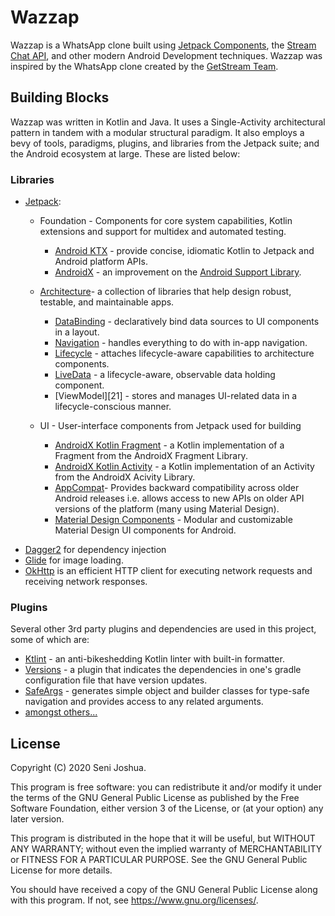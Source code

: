 # Wazzap
Wazzap is a WhatsApp clone built using [Jetpack Components](https://developer.android.com/jetpack), the [Stream Chat API](https://getstream.io/), and other modern Android Development techniques. Wazzap was inspired by the WhatsApp clone created by the [GetStream Team](https://getstream.io/blog/build-whatsapp-clone/).

## Building Blocks
Wazzap was written in Kotlin and Java. It uses a Single-Activity architectural pattern in tandem with a modular structural paradigm. It also employs a bevy of tools, paradigms, plugins, and libraries from the Jetpack suite; and the Android ecosystem at large. These are listed below:

### Libraries
- [Jetpack][0]:
    - Foundation - Components for core system capabilities, Kotlin extensions and support for multidex and automated testing.
       - [Android KTX][2] - provide concise, idiomatic Kotlin to Jetpack and Android platform APIs.
       - [AndroidX][1] - an improvement on the [Android Support Library][5].
       
    - [Architecture][16]- a collection of libraries that help design robust, testable, and maintainable apps.
       - [DataBinding][17] - declaratively bind data sources to UI components in a layout. 
       - [Navigation][18] - handles everything to do with in-app navigation.
       - [Lifecycle][19] - attaches lifecycle-aware capabilities to architecture components.
       - [LiveData][20] - a lifecycle-aware, observable data holding component.
       - [ViewModel][21] - stores and manages UI-related data in a lifecycle-conscious manner.
      
    - UI - User-interface components from Jetpack used for building 
       - [AndroidX Kotlin Fragment][11] - a Kotlin implementation of a Fragment from the AndroidX Fragment Library.
       - [AndroidX Kotlin Activity][12] - a Kotlin implementation of an Activity from the AndroidX Acivity Library.
       - [AppCompat][14]- Provides backward compatibility across older Android releases i.e. allows access to new APIs on older API versions of the platform (many using Material Design).
       - [Material Design Components][15] - Modular and customizable Material Design UI components for Android.
   
* [Dagger2][5] for dependency injection
* [Glide][6] for image loading.
* [OkHttp][7] is an efficient HTTP client for executing network requests and receiving network responses.

### Plugins
Several other 3rd party plugins and dependencies are used in this project, some of which are:
-   [Ktlint][8] - an anti-bikeshedding Kotlin linter with built-in formatter.
-   [Versions][9] - a plugin that indicates the dependencies in one's gradle configuration file that have version updates.
-   [SafeArgs][10] - generates simple object and builder classes for type-safe navigation and provides access to any related arguments.
- [amongst others...][13]


[0]: https://developer.android.com/jetpack
[1]: https://developer.android.com/jetpack/androidx
[2]: https://developer.android.com/kotlin/ktx
[3]: https://developer.android.com/training/testing/
[4]: https://developer.android.com/topic/libraries/support-library/index
[5]: https://google.github.io/dagger/
[6]: https://bumptech.github.io/glide/
[7]: https://square.github.io/okhttp/
[8]: https://github.com/pinterest/ktlint
[9]: https://github.com/ben-manes/gradle-versions-plugin
[10]: https://developer.android.com/guide/navigation/navigation-pass-data#Safe-args
[11]: https://developer.android.com/guide/fragments/create
[12]: https://developer.android.com/jetpack/androidx/releases/activity
[13]: https://github.com/Shayne3000/Wazzap/blob/master/buildSrc/src/main/java/DependencyManager.kt
[14]: https://developer.android.com/jetpack/androidx/releases/appcompat
[15]: https://material.io/components?platform=android
[16]: https://developer.android.com/topic/libraries/architecture
[17]: https://developer.android.com/topic/libraries/data-binding
[18]: https://developer.android.com/guide/navigation
[19]: https://developer.android.com/topic/libraries/architecture/lifecycle
[20]: https://developer.android.com/topic/libraries/architecture/livedata

## License 

Copyright (C) 2020 Seni Joshua.

This program is free software: you can redistribute it and/or modify
it under the terms of the GNU General Public License as published by
the Free Software Foundation, either version 3 of the License, or
(at your option) any later version.

This program is distributed in the hope that it will be useful,
but WITHOUT ANY WARRANTY; without even the implied warranty of
MERCHANTABILITY or FITNESS FOR A PARTICULAR PURPOSE.  See the
GNU General Public License for more details.

You should have received a copy of the GNU General Public License
along with this program.  If not, see <https://www.gnu.org/licenses/>.


